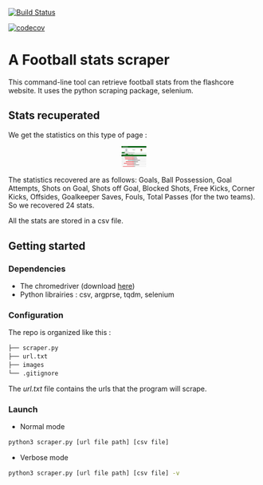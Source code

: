 [![Build Status](https://travis-ci.org/amaurylekens/FootballStatsScraper.svg?branch=master)](https://travis-ci.org/amaurylekens/FootballStatsScraper)

[![codecov](https://codecov.io/gh/amaurylekens/FootballStatsScraper/branch/master/graph/badge.svg)](https://codecov.io/gh/amaurylekens/FootballStatsScraper)

# A Football stats scraper

This command-line tool can retrieve football stats from the flashcore website. It uses the python scraping package, selenium.

## Stats recuperated


We get the statistics on this type of page :

<p align="center">
  <img src="https://github.com/amaurylekens/FootballStatsScraper/blob/master/images/page.png" style="width: 10%; height: 10%"/>
</p>

The statistics recovered are as follows: Goals, Ball Possession, Goal Attempts, Shots on Goal, Shots off Goal, Blocked Shots, Free Kicks, Corner Kicks, Offsides, Goalkeeper Saves, Fouls, Total Passes (for the two teams). So we recovered 24 stats.

All the stats are stored in a csv file.

## Getting started 

### Dependencies

* The chromedriver (download [here](https://chromedriver.chromium.org/downloads))
* Python librairies : csv, argprse, tqdm, selenium

### Configuration

The repo is organized like this :


```bash
├── scraper.py
├── url.txt
├── images
└── .gitignore
``` 

The *url.txt* file contains the urls that the program will scrape.

### Launch

* Normal mode

```bash
python3 scraper.py [url file path] [csv file] 
``` 

* Verbose mode

```bash
python3 scraper.py [url file path] [csv file] -v
```
